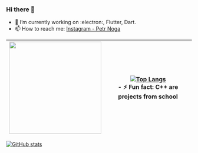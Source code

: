 ### Hi there 👋


- 🌱 I’m currently working on :electron:, Flutter, Dart.
- 📫 How to reach me: [Instagram - Petr Noga](https://www.instagram.com/petr_noga/)


| <img src="https://media.giphy.com/media/Q7SKqn3G97xpmfSOvG/giphy.gif" width="250" height="250"/>  | [![Top Langs](https://github-readme-stats.vercel.app/api/top-langs/?username=KeiShadow&layout=compact)](https://github.com/anuraghazra/github-readme-stats) <br /> - ⚡ Fun fact: C++ are projects from school  |
| ------------- | ------------- |



[![GitHub stats](https://github-readme-stats.vercel.app/api?username=KeiShadow&theme=dark)](https://github.com/anuraghazra/github-readme-stats)

<!--
**KeiShadow/keishadow** is a ✨ _special_ ✨ repository because its `README.md` (this file) appears on your GitHub profile.

Here are some ideas to get you started:
-- 🔭 I’m currently working on ...
-- 💬 Ask me about ...
-- 👯 I’m looking to collaborate on ...
-- 🤔 I’m looking for help with ...
-- 😄 Pronouns: ...
-- ...
